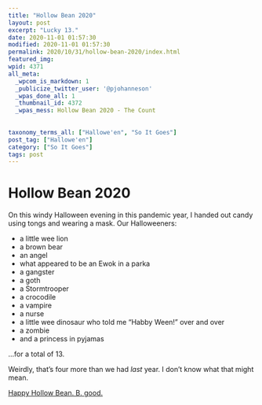 ```yaml
---
title: "Hollow Bean 2020"
layout: post
excerpt: "Lucky 13."
date: 2020-11-01 01:57:30
modified: 2020-11-01 01:57:30
permalink: 2020/10/31/hollow-bean-2020/index.html
featured_img: 
wpid: 4371
all_meta: 
  _wpcom_is_markdown: 1
  _publicize_twitter_user: '@pjohanneson'
  _wpas_done_all: 1
  _thumbnail_id: 4372
  _wpas_mess: Hollow Bean 2020 - The Count
  
  
taxonomy_terms_all: ["Hallowe'en", "So It Goes"]
post_tag: ["Hallowe'en"]
category: ["So It Goes"]
tags: post
---
```


# Hollow Bean 2020

On this windy Halloween evening in this pandemic year, I handed out candy using tongs and wearing a mask. Our Halloweeners:

- a little wee lion
- a brown bear
- an angel
- what appeared to be an Ewok in a parka
- a gangster
- a goth
- a Stormtrooper
- a crocodile
- a vampire
- a nurse
- a little wee dinosaur who told me “Habby Ween!” over and over
- a zombie
- and a princess in pyjamas

…for a total of 13.

Weirdly, that’s four more than we had *last* year. I don’t know what that might mean.

[Happy Hollow Bean. B. good.](https://patrickjohanneson.com/2005/10/31/explain-said-the-interrogation-machine/)